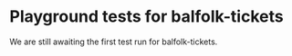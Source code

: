 # Playground tests for balfolk-tickets
We are still awaiting the first test run for balfolk-tickets.
